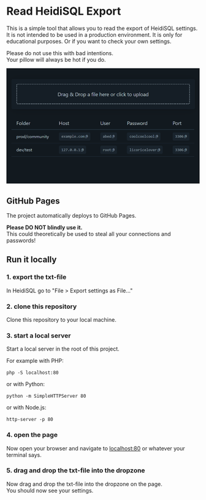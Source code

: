 # Read HeidiSQL Export

This is a simple tool that allows you to read the export of HeidiSQL settings. It is not intended to be used in a production environment. It is only for educational purposes. Or if you want to check your own settings.

Please do not use this with bad intentions.  
Your pillow will always be hot if you do.

![alt text](doc/example.png)

## GitHub Pages

The project automatically deploys to GitHub Pages.

**Please DO NOT blindly use it.**  
This could theoretically be used to steal all your connections and passwords!

## Run it locally

### 1. export the txt-file
In HeidiSQL go to "File > Export settings as File..."

### 2. clone this repository
Clone this repository to your local machine.

### 3. start a local server
Start a local server in the root of this project.

For example with PHP:
```
php -S localhost:80
```
or with Python:
```
python -m SimpleHTTPServer 80
```
or with Node.js:
```
http-server -p 80
```

### 4. open the page
Now open your browser and navigate to [localhost:80]() or whatever your terminal says.

### 5. drag and drop the txt-file into the dropzone
Now drag and drop the txt-file into the dropzone on the page.  
You should now see your settings.

